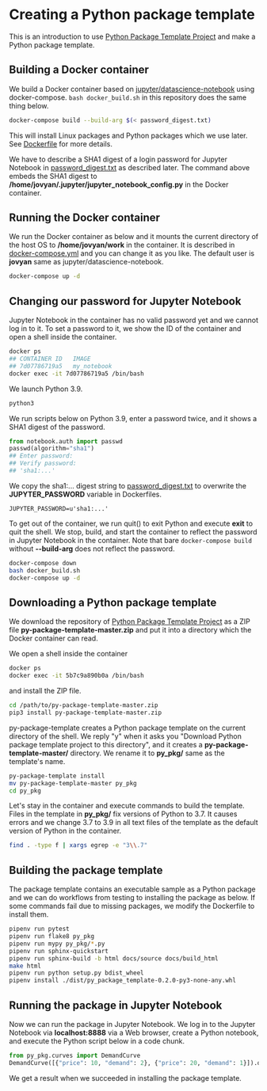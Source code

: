 # Creating a Python package template

This is an introduction to use [Python Package Template Project](https://github.com/AlexIoannides/py-package-template) and make a Python package template.

## Building a Docker container

We build a Docker container based on [jupyter/datascience-notebook](https://hub.docker.com/r/jupyter/datascience-notebook/) using docker-compose. `bash docker_build.sh` in this repository does the same thing below.

```bash
docker-compose build --build-arg $(< password_digest.txt)
```

This will install Linux packages and Python packages which we use later. See [Dockerfile](my_notebook/Dockerfile) for more details.

We have to describe a SHA1 digest of a login password for Jupyter Notebook in [password_digest.txt](password_digest.txt) as described later. The command above embeds the SHA1 digest to **/home/jovyan/.jupyter/jupyter_notebook_config.py** in the Docker container.

## Running the Docker container

We run the Docker container as below and it mounts the current directory of the host OS to **/home/jovyan/work** in the container. It is described in [docker-compose.yml](docker-compose.yml) and you can change it as you like. The default user is **jovyan** same as jupyter/datascience-notebook.

```bash
docker-compose up -d
```

## Changing our password for Jupyter Notebook

Jupyter Notebook in the container has no valid password yet and we cannot log in to it. To set a password to it, we show the ID of the container and open a shell inside the container.

```bash
docker ps
## CONTAINER ID   IMAGE
## 7d07786719a5   my_notebook
docker exec -it 7d07786719a5 /bin/bash
```

We launch Python 3.9.

```bash
python3
```

We run scripts below on Python 3.9, enter a password twice, and it shows a SHA1 digest of the password.

```python
from notebook.auth import passwd
passwd(algorithm="sha1")
## Enter password:
## Verify password:
## 'sha1:...'
```

We copy the sha1:... digest string to [password_digest.txt](password_digest.txt) to overwrite the **JUPYTER_PASSWORD** variable in Dockerfiles.

```
JUPYTER_PASSWORD=u'sha1:...'
```

To get out of the container, we run quit() to exit Python and execute **exit** to quit the shell. We stop, build, and start the container to reflect the password in Jupyter Notebook in the container. Note that bare `docker-compose build` without **--build-arg** does not reflect the password.

```bash
docker-compose down
bash docker_build.sh
docker-compose up -d
```

## Downloading a Python package template

We download the repository of [Python Package Template Project](https://github.com/AlexIoannides/py-package-template) as a ZIP file **py-package-template-master.zip** and put it into a directory which the Docker container can read.

We open a shell inside the container

```bash
docker ps
docker exec -it 5b7c9a890b0a /bin/bash
```

and install the ZIP file.

```bash
cd /path/to/py-package-template-master.zip
pip3 install py-package-template-master.zip
```

py-package-template creates a Python package template on the current directory of the shell. We reply "y" when it asks you "Download Python package template project to this directory", and it creates a **py-package-template-master/** directory. We rename it to **py_pkg/** same as the template's name.

```bash
py-package-template install
mv py-package-template-master py_pkg
cd py_pkg
```

Let's stay in the container and execute commands to build the template. Files in the template in **py_pkg/** fix versions of Python to 3.7. It causes errors and we change 3.7 to 3.9 in all text files of the template as the default version of Python in the container.

```bash
find . -type f | xargs egrep -e "3\\.7"
```

## Building the package template

The package template contains an executable sample as a Python package and we can do workflows from testing to installing the package as below. If some commands fail due to missing packages, we modify the Dockerfile to install them.

```bash
pipenv run pytest
pipenv run flake8 py_pkg
pipenv run mypy py_pkg/*.py
pipenv run sphinx-quickstart
pipenv run sphinx-build -b html docs/source docs/build_html
make html
pipenv run python setup.py bdist_wheel
pipenv install ./dist/py_package_template-0.2.0-py3-none-any.whl
```

## Running the package in Jupyter Notebook

Now we can run the package in Jupyter Notebook. We log in to the Jupyter Notebook via **localhost:8888** via a Web browser, create a Python notebook, and execute the Python script below in a code chunk.

```python
from py_pkg.curves import DemandCurve
DemandCurve([{"price": 10, "demand": 2}, {"price": 20, "demand": 1}]).quantity(15)
```

We get a result when we succeeded in installing the package template.
